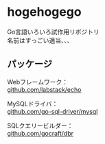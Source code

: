 # hogehogego

Go言語いろいろ試作用リポジトリ  
名前はすっごい適当、、、

## パッケージ

Webフレームワーク：  
[github.com/labstack/echo](https://github.com/labstack/echo)  
  
MySQLドライバ：  
[github.com/go-sql-driver/mysql](https://github.com/go-sql-driver/mysql)  
  
SQLクエリービルダー：  
[github.com/gocraft/dbr](https://github.com/gocraft/dbr)  
